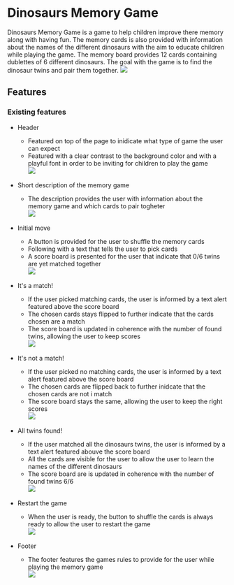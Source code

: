 # Dinosaurs Memory Game
Dinosaurs Memory Game is a game to help children improve there memory along with having fun. The memory cards is also provided with information about the names of the different dinosaurs with the aim to educate children while playing the game. The memory board provides 12 cards containing dublettes of 6 different dinosaurs. The goal with the game is to find the dinosaur twins and pair them together.
<img src="assets/images/responsive-memory.png">

## Features

### Existing features 

- Header
  - Featured on top of the page to inidicate what type of game the user can expect
  - Featured with a clear contrast to the background color and with a playful font in order to be inviting for children to play the game 
<br><img src="assets/images/header-dino.png">

- Short description of the memory game 
  - The description provides the user with information about the memory game and which cards to pair togheter 
 <br><img src="assets/images/game-short.png"><br>

- Initial move
  - A button is provided for the user to shuffle the memory cards 
  - Following with a text that tells the user to pick cards
  - A score board is presented for the user that indicate that 0/6 twins are yet matched together
 <br><img src="assets/images/initial-move.png"><br>

- It's a match!
  - If the user picked matching cards, the user is informed by a text alert featured above the score board
  - The chosen cards stays flipped to further indicate that the cards chosen are a match
  - The score board is updated in coherence with the number of found twins, allowing the user to keep scores
 <br><img src="assets/images/cards-match.png"><br>

- It's not a match!
  - If the user picked no matching cards, the user is informed by a text alert featured above the score board
  - The chosen cards are flipped back to further inidcate that the chosen cards are not i match
  - The score board stays the same, allowing the user to keep the right scores
 <br><img src="assets/images/cards-no-match.png"><br>

- All twins found!
  - If the user matched all the dinosaurs twins, the user is informed by a text alert featured abouve the score board
  - All the cards are visible for the user to allow the user to learn the names of the different dinosaurs
  - The score board are is updated in coherence with the number of found twins 6/6
 <br><img src="assets/images/all-match.png"><br>

- Restart the game
  - When the user is ready, the button to shuffle the cards is always ready to allow the user to restart the game
 <br><img src="assets/images/button-shuffle.png"><br>

- Footer
  - The footer features the games rules to provide for the user while playing the memory game
 <br><img src="assets/images/footer-rules.png"><br>


